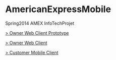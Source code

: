 AmericanExpressMobile
=====================


Spring2014 AMEX InfoTechProjet


[ > Owner Web Client Prototype](https://github.com/alexchonglian/AmexOwnerWebClientDemo)

[ > Owner Web Client](https://github.com/alexchonglian/AmexOwnerWebClient)

[ > Customer Mobile Client](https://github.com/alexchonglian/AmexCustomerMobileClient)
